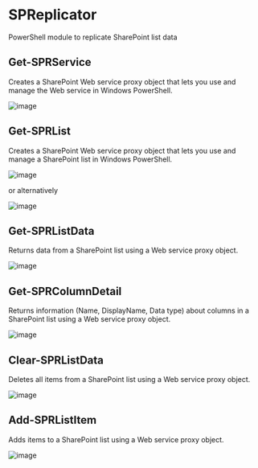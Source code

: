 # SPReplicator
PowerShell module to replicate SharePoint list data

## Get-SPRService
Creates a SharePoint Web service proxy object that lets you use and manage the Web service in Windows PowerShell.

![image](https://user-images.githubusercontent.com/8278033/42355459-ee853e20-8068-11e8-82cf-053ee6ebc5ce.png)

## Get-SPRList
Creates a SharePoint Web service proxy object that lets you use and manage a SharePoint list in Windows PowerShell.
    
![image](https://user-images.githubusercontent.com/8278033/42355538-5094da9e-8069-11e8-976e-5504c9af4076.png)

or alternatively

![image](https://user-images.githubusercontent.com/8278033/42355538-5094da9e-8069-11e8-976e-5504c9af4076.png)

## Get-SPRListData
Returns data from a SharePoint list using a Web service proxy object.
 
![image](https://user-images.githubusercontent.com/8278033/42355607-a08c5e3c-8069-11e8-92a4-b9273d648cf9.png)

## Get-SPRColumnDetail
Returns information (Name, DisplayName, Data type) about columns in a SharePoint list using a Web service proxy object.

![image](https://user-images.githubusercontent.com/8278033/42355638-cad24f08-8069-11e8-9fe2-c7ae147f1db9.png)

## Clear-SPRListData
Deletes all items from a SharePoint list using a Web service proxy object.
 
![image](https://user-images.githubusercontent.com/8278033/42355673-059062f6-806a-11e8-93e6-10e75ad8ab49.png)

## Add-SPRListItem
Adds items to a SharePoint list using a Web service proxy object.

![image](https://user-images.githubusercontent.com/8278033/42355970-957acffe-806b-11e8-8efe-74d11edf257d.png)